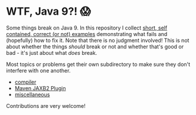 # WTF, Java 9?! :scream:

Some things break on Java 9.
In this repository I collect [short, self contained, correct (or not) examples](http://www.sscce.org/) demonstrating what fails and (hopefully) how to fix it.
Note that there is no judgment involved!
This is not about whether the things _should_ break or not and whether that's good or bad - it's just about what _does_ break.

Most topics or problems get their own subdirectory to make sure they don't interfere with one another.

* [compiler](compiler)
* [Maven JAXB2 Plugin](maven-jaxb2-plugin)
* [miscellaneous](misc)

Contributions are very welcome!
